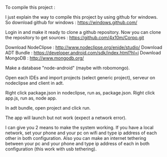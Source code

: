 To compile this project :

I just explain the way to compile this project by using github for windows.
So download github for windows : https://windows.github.com/

Login in and make it ready to clone a github repository.
Now you can clone the repository to get sources : https://github.com/4x10m/Corpo.git

Download NodeClipse : http://www.nodeclipse.org/enide/studio/
Download ADT Bundle : https://developer.android.com/sdk/index.html?hl=i
Download MongoDB : http://www.mongodb.org/

Make a database "node-android" (maybe with robomongo).

Open each IDEs and import projects (select generic project), serveur on nodeclipse and client in adt.

Right click package.json in nodeclipse, run as, package.json.
Right click app.js, run as, node app.

In adt bundle, open project and click run.

The app will launch but not work (expect a network error).

I can give you 2 means to make the system working.
If you have a local network, set your phone and your pc on wifi and type ip address of each other in both configuration.
Also you can make an internet tethering between your pc and your phone and type ip address of each in both configuration 
(this work with usb tethering).